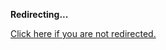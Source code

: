 <!DOCTYPE html>
<html>
<head>
<title>Redirecting...</title>
<link rel="canonical" href="https://blog.jle.im/entry/the-compromiseless-reconciliation-of-i-o-and-purity.html.md"/>
<meta http-equiv="content-type" content="text/html; charset=utf-8" />
<script>
(function(i,s,o,g,r,a,m){i['GoogleAnalyticsObject']=r;i[r]=i[r]||function(){
(i[r].q=i[r].q||[]).push(arguments)},i[r].l=1*new Date();a=s.createElement(o),
m=s.getElementsByTagName(o)[0];a.async=1;a.src=g;m.parentNode.insertBefore(a,m)
})(window,document,'script','//www.google-analytics.com/analytics.js','ga');
ga('create', { trackingId: 'UA-443711-8', cookieDomain: 'jle.im', redirect: 'https://blog.jle.im/entry/the-compromiseless-reconciliation-of-i-o-and-purity.html.md'});
ga('send', { hitType: 'pageview', hitCallback: function() { document.location.href = 'https://blog.jle.im/entry/the-compromiseless-reconciliation-of-i-o-and-purity.html.md'; } });
</script>
</head>
<body>
  <p><strong>Redirecting...</strong></p>
  <p><a href='https://blog.jle.im/entry/the-compromiseless-reconciliation-of-i-o-and-purity.html.md'>Click here if you are not redirected.</a></p>
  <script>
    setTimeout(function() { document.location.href = 'https://blog.jle.im/entry/the-compromiseless-reconciliation-of-i-o-and-purity.html.md'; }, 1000);
  </script>
</body>
</html>
